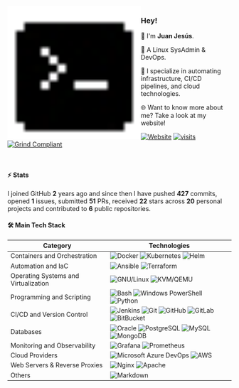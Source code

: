 <img align="left" src="./assets/favicon.svg" width="300" height="300" alt="Pixel Art Icon">

### Hey!

👾 I'm **Juan Jesús**.

🐧 A Linux SysAdmin & DevOps.

🚀 I specialize in automating infrastructure, CI/CD pipelines, and cloud technologies.

🌐 Want to know more about me? Take a look at my website!

[![Website](https://img.shields.io/badge/Website-sh.juanje.net-313131?style=flat&labelColor=545454&color=313131)](https://github.com/JuanJesusAlejoSillero.gpg) [![visits](https://komarev.com/ghpvc/?username=JuanJesusAlejoSillero&style=flat&color=313131&label=visits&abbreviated=true)](https://github.com/JuanJesusAlejoSillero) [![Grind Compliant](https://img.shields.io/badge/Grind-Compliant-blue?style=flat&labelColor=545454&color=313131)](https://github.com/grindhousedev/grindlines)

<br>

#### ⚡ Stats

I joined GitHub **2** years ago and since then I have pushed **427** commits, opened **1** issues, submitted **51** PRs, received **22** stars across **20** personal projects and contributed to **6** public repositories.

#### 🛠️ Main Tech Stack

| Category                             | Technologies                                                                                                                                                                                                                                                                                                                                                                                                                                                                                                                                                                                                                                             |
|--------------------------------------|----------------------------------------------------------------------------------------------------------------------------------------------------------------------------------------------------------------------------------------------------------------------------------------------------------------------------------------------------------------------------------------------------------------------------------------------------------------------------------------------------------------------------------------------------------------------------------------------------------------------------------------------------------|
| Containers and Orchestration         | ![Docker](https://img.shields.io/badge/-Docker-ffffff?style=flat&labelColor=ffffff&color=ffffff&logo=docker&logoColor=000000) ![Kubernetes](https://img.shields.io/badge/-Kubernetes-ffffff?style=flat&labelColor=ffffff&color=ffffff&logo=kubernetes&logoColor=000000) ![Helm](https://img.shields.io/badge/-Helm-ffffff?style=flat&labelColor=ffffff&color=ffffff&logo=helm&logoColor=000000)                                                                                                                                                                                                                                                          |
| Automation and IaC                   | ![Ansible](https://img.shields.io/badge/-Ansible-ffffff?style=flat&labelColor=ffffff&color=ffffff&logo=ansible&logoColor=000000) ![Terraform](https://img.shields.io/badge/-Terraform-ffffff?style=flat&labelColor=ffffff&color=ffffff&logo=terraform&logoColor=000000)                                                                                                                                                                                                                                                                                                                                                                                  |
| Operating Systems and Virtualization | ![GNU/Linux](https://img.shields.io/badge/-GNU/Linux-ffffff?style=flat&labelColor=ffffff&color=ffffff&logo=linux&logoColor=000000) ![KVM/QEMU](https://img.shields.io/badge/-KVM/QEMU-ffffff?style=flat&labelColor=ffffff&color=ffffff&logo=qemu&logoColor=000000)                                                                                                                                                                                                                                                                                                                                                                                       |
| Programming and Scripting            | ![Bash](https://img.shields.io/badge/-Bash-ffffff?style=flat&labelColor=ffffff&color=ffffff&logo=gnu-bash&logoColor=000000) ![Windows PowerShell](https://img.shields.io/badge/Windows-PowerShell-ffffff?style=flat&labelColor=ffffff&color=ffffff&logo=powershell&logoColor=000000) ![Python](https://img.shields.io/badge/-Python-ffffff?style=flat&labelColor=ffffff&color=ffffff&logo=python&logoColor=000000)                                                                                                                                                                                                                                                      |
| CI/CD and Version Control            | ![Jenkins](https://img.shields.io/badge/-Jenkins-ffffff?style=flat&labelColor=ffffff&color=ffffff&logo=jenkins&logoColor=000000) ![Git](https://img.shields.io/badge/-Git-ffffff?style=flat&labelColor=ffffff&color=ffffff&logo=git&logoColor=000000) ![GitHub](https://img.shields.io/badge/-GitHub-ffffff?style=flat&labelColor=ffffff&color=ffffff&logo=github&logoColor=000000) ![GitLab](https://img.shields.io/badge/-GitLab-ffffff?style=flat&labelColor=ffffff&color=ffffff&logo=gitlab&logoColor=000000) ![BitBucket](https://img.shields.io/badge/-BitBucket-ffffff?style=flat&labelColor=ffffff&color=ffffff&logo=bitbucket&logoColor=000000) |
| Databases                            | ![Oracle](https://img.shields.io/badge/Oracle-SQL-ffffff?style=flat&labelColor=ffffff&color=ffffff&logo=oracle&logoColor=000000) ![PostgreSQL](https://img.shields.io/badge/-PostgreSQL-ffffff?style=flat&labelColor=ffffff&color=ffffff&logo=postgresql&logoColor=000000) ![MySQL](https://img.shields.io/badge/-MySQL-ffffff?style=flat&labelColor=ffffff&color=ffffff&logo=mysql&logoColor=000000) ![MongoDB](https://img.shields.io/badge/-MongoDB-ffffff?style=flat&labelColor=ffffff&color=ffffff&logo=mongodb&logoColor=000000)                                                                                                                   |
| Monitoring and Observability         | ![Grafana](https://img.shields.io/badge/-Grafana-ffffff?style=flat&labelColor=ffffff&color=ffffff&logo=grafana&logoColor=000000) ![Prometheus](https://img.shields.io/badge/-Prometheus-ffffff?style=flat&labelColor=ffffff&color=ffffff&logo=prometheus&logoColor=000000)                                                                                                                                                                                                                                                                                                                                                                               |
| Cloud Providers                      | ![Microsoft Azure DevOps](https://img.shields.io/badge/Microsoft-Azure%20DevOps-ffffff?style=flat&labelColor=ffffff&color=ffffff&logo=azure-devops&logoColor=000000) ![AWS](https://img.shields.io/badge/Amazon-AWS-ffffff?style=flat&labelColor=ffffff&color=ffffff&logo=amazon-aws&logoColor=000000)                                                                                                                                                                                                                                                                                                                                                             |
| Web Servers & Reverse Proxies        | ![Nginx](https://img.shields.io/badge/-Nginx-ffffff?style=flat&labelColor=ffffff&color=ffffff&logo=nginx&logoColor=000000) ![Apache](https://img.shields.io/badge/-Apache-ffffff?style=flat&labelColor=ffffff&color=ffffff&logo=apache&logoColor=000000)                                                                                                                                                                                                                                                                                                                                                                                                 |
| Others                               | ![Markdown](https://img.shields.io/badge/-Markdown-ffffff?style=flat&labelColor=ffffff&color=ffffff&logo=markdown&logoColor=000000)                                                                                                                                                                                                                                                                                                                                                                                                                                                                                                                      |
